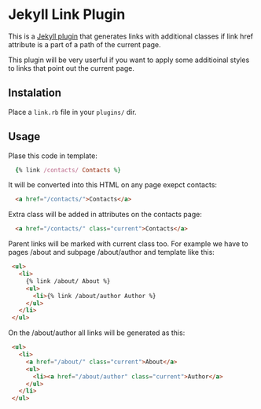 Jekyll Link Plugin
===========

This is a [Jekyll plugin](https://github.com/mojombo/jekyll/wiki/Plugins) that generates 
links with additional classes if link href attribute is a part of a path of the current page.

This plugin will be very userful if you want to apply some additioinal styles to links 
that point out the current page.


Instalation
-----------

Place a `link.rb` file in your `plugins/` dir.

Usage
-----------

Plase this code in template:

```ruby
  {% link /contacts/ Contacts %}
```

It will be converted into this HTML on any page exepct contacts:

```html
  <a href="/contacts/">Contacts</a>
```

Extra class will be added in attributes on the contacts page:

```html
  <a href="/contacts/" class="current">Contacts</a>
```

Parent links will be marked with current class too.
For example we have to pages /about and subpage /about/author and template like this:

```html
 <ul>
   <li>
     {% link /about/ About %}
     <ul>
       <li>{% link /about/author Author %}
     </ul>
   </li>
 </ul>
```

On the /about/author all links will be generated as this:

```html
 <ul>
   <li>
     <a href="/about/" class="current">About</a>
     <ul>
       <li><a href="/about/author" class="current">Author</a>
     </ul>
   </li>
 </ul>
```

